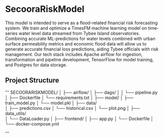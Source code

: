 # SecooraRiskModel
This model is intended to serve as a flood-related financial risk forecasting system. We train and optimize a TimesFM machine learning model on time-series water level data streamed from Tybee Island observatories. Combining accurate ML-predictions for water levels combined with urban surface permeability metrics and economic flood data will allow us to generate accurate financial loss predictions, aiding Tybee officials with risk management. Our tech stack includes Apache airflow for ingestion, transformation and pipeline development, TensorFlow for model training, and Postgres for data storage.

## Project Structure

'''
SECOORARISKMODEL/
│
├── airflow/
│   ├── dags/
│   │   └── pipeline.py
│   ├── Dockerfile
│   └── requirements.txt
│
├── model/
│   ├── train_model.py
│   └── model.pkl
│
├── data/                   
│   ├── predictions.csv
│   └── historical.csv
│   └── plot.png
│
├── data_utils/                   
│   └── DataLoader.py
│
├── frontend/
│   ├── app.py
│   └── Dockerfile
│
└── docker-compose.yml

'''

